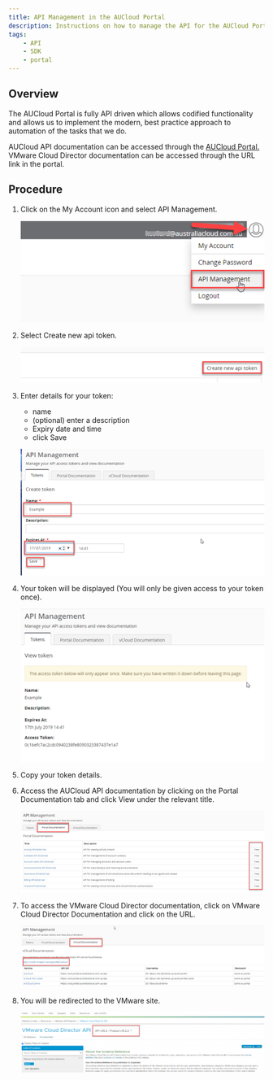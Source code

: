 ```yaml
---
title: API Management in the AUCloud Portal
description: Instructions on how to manage the API for the AUCloud Portal
tags:
    - API
    - SDK
    - portal
---
```


## Overview

The AUCloud Portal is fully API driven which allows codified functionality and allows us to implement the modern, best practice approach to automation of the tasks that we do.

AUCloud API documentation can be accessed through the [AUCloud Portal.](../../Platform_Services/reference_urls.md#portal-ui) VMware Cloud Director documentation can be accessed through the URL link in the portal.

## Procedure

1. Click on the My Account icon and select API Management.

    ![API Management](./assets/api/api_management.png)

1. Select Create new api token.

    ![API Create Token](./assets/api/create_token.png)

1. Enter details for your token:

    - name
    - (optional) enter a description
    - Expiry date and time
    - click Save

    ![API Create Token](./assets/api/create_token_details.png)

1. Your token will be displayed (You will only be given access to your token once).

    ![API Token](./assets/api/token_display.png)

1. Copy your token details.
 
1. Access the AUCloud API documentation by clicking on the Portal Documentation tab and click View under the relevant title.

    ![API Token Management](./assets/api/token_mgmt.png)

1. To access the VMware Cloud Director documentation, click on VMware Cloud Director Documentation and click on the URL.

    ![VMware Cloud Director API Doc](./assets/api/vcloud_doc.png)

1. You will be redirected to the VMware site.

    ![VMware Cloud Director API Doc](./assets/api/vcd_api_doc.png)
